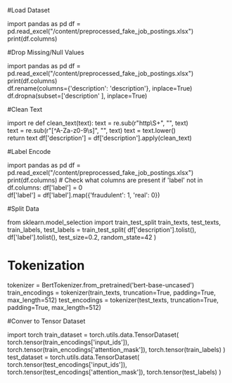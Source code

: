 #Load Dataset

import pandas as pd
df = pd.read_excel("/content/preprocessed_fake_job_postings.xlsx")
print(df.columns)  

#Drop Missing/Null Values

import pandas as pd
df = pd.read_excel("/content/preprocessed_fake_job_postings.xlsx")
print(df.columns)  
df.rename(columns={'description': 'description'}, inplace=True)  
df.dropna(subset=['description' ], inplace=True)

#Clean Text

import re
def clean_text(text):
    text = re.sub(r"http\S+", "", text)  
    text = re.sub(r"[^A-Za-z0-9\s]", "", text) 
    text = text.lower()  
    return text
df['description'] = df['description'].apply(clean_text)

#Label Encode

import pandas as pd
df = pd.read_excel("/content/preprocessed_fake_job_postings.xlsx")
print(df.columns)  # Check what columns are present
if 'label' not in df.columns:
    df['label'] = 0  
df['label'] = df['label'].map({'fraudulent': 1, 'real': 0})  

#Split Data

from sklearn.model_selection import train_test_split
train_texts, test_texts, train_labels, test_labels = train_test_split(
    df['description'].tolist(),
    df['label'].tolist(),
    test_size=0.2,
    random_state=42
)

# Tokenization
tokenizer = BertTokenizer.from_pretrained('bert-base-uncased')
train_encodings = tokenizer(train_texts, truncation=True, padding=True, max_length=512)
test_encodings = tokenizer(test_texts, truncation=True, padding=True, max_length=512)


#Conver to Tensor Dataset

import torch
train_dataset = torch.utils.data.TensorDataset(
    torch.tensor(train_encodings['input_ids']),
    torch.tensor(train_encodings['attention_mask']),
    torch.tensor(train_labels)
)
test_dataset = torch.utils.data.TensorDataset(
    torch.tensor(test_encodings['input_ids']),
    torch.tensor(test_encodings['attention_mask']),
    torch.tensor(test_labels)
)


